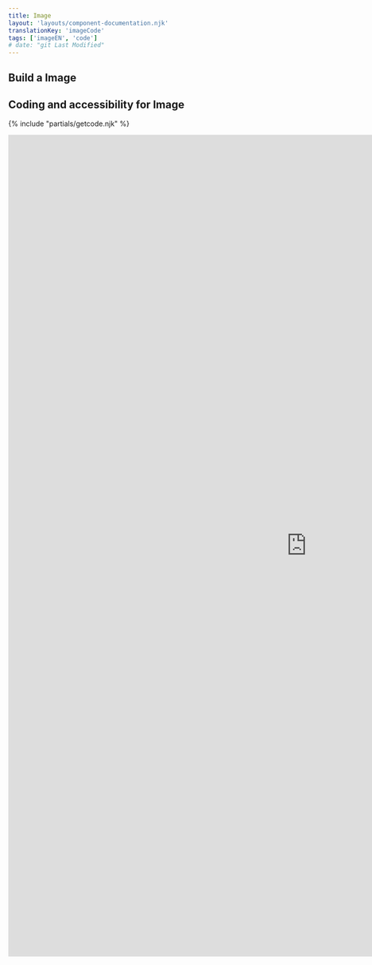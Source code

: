 ```yaml
---
title: Image
layout: 'layouts/component-documentation.njk'
translationKey: 'imageCode'
tags: ['imageEN', 'code']
# date: "git Last Modified"
---
```


## Build a Image

## Coding and accessibility for Image

{% include "partials/getcode.njk" %}

<iframe
  title="iframeTitle"
  src="https://cds-snc.github.io/gcds-components/iframe.html?viewMode=docs&demo=true&singleStory=true&id=components-image--events-properties&lang=en"
  width="1200"
  height="1650"
  style="display: block; margin: 0 auto;"
  frameBorder="0"
  allow="clipboard-write"
></iframe>
